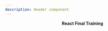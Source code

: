```yaml
---
description: Header component
---
```


<header className="header">
  <div className="content has-text-centered">
    <p>
      <strong>React Final Training</strong>
    </p>
  </div>
</header>
